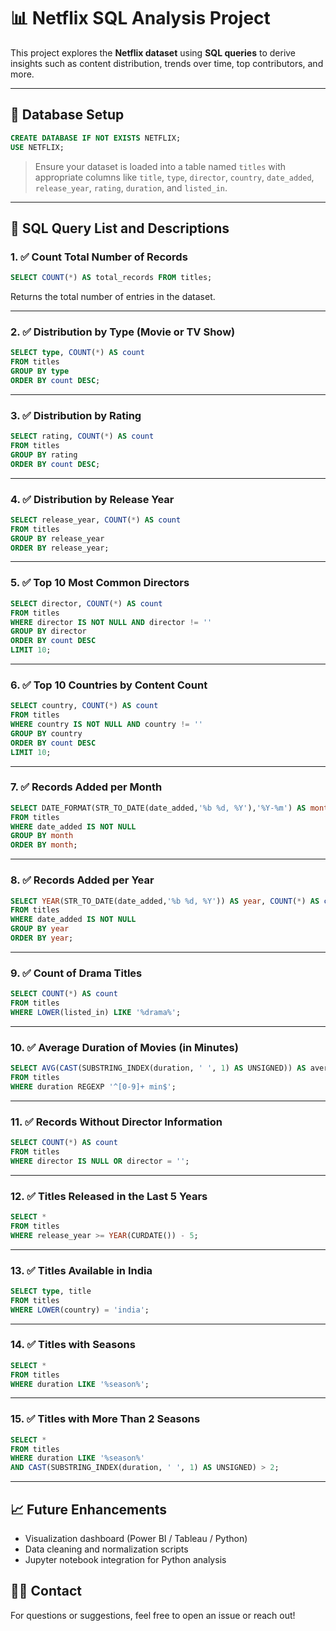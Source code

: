 # 📊 Netflix SQL Analysis Project

This project explores the **Netflix dataset** using **SQL queries** to derive insights such as content distribution, trends over time, top contributors, and more.

---

## 📁 Database Setup

```sql
CREATE DATABASE IF NOT EXISTS NETFLIX;
USE NETFLIX;
````

> Ensure your dataset is loaded into a table named `titles` with appropriate columns like `title`, `type`, `director`, `country`, `date_added`, `release_year`, `rating`, `duration`, and `listed_in`.

---

## 📌 SQL Query List and Descriptions

### 1. ✅ Count Total Number of Records

```sql
SELECT COUNT(*) AS total_records FROM titles;
```

Returns the total number of entries in the dataset.

---

### 2. ✅ Distribution by Type (Movie or TV Show)

```sql
SELECT type, COUNT(*) AS count 
FROM titles 
GROUP BY type 
ORDER BY count DESC;
```

---

### 3. ✅ Distribution by Rating

```sql
SELECT rating, COUNT(*) AS count 
FROM titles 
GROUP BY rating 
ORDER BY count DESC;
```

---

### 4. ✅ Distribution by Release Year

```sql
SELECT release_year, COUNT(*) AS count 
FROM titles 
GROUP BY release_year 
ORDER BY release_year;
```

---

### 5. ✅ Top 10 Most Common Directors

```sql
SELECT director, COUNT(*) AS count 
FROM titles 
WHERE director IS NOT NULL AND director != ''
GROUP BY director 
ORDER BY count DESC 
LIMIT 10;
```

---

### 6. ✅ Top 10 Countries by Content Count

```sql
SELECT country, COUNT(*) AS count 
FROM titles 
WHERE country IS NOT NULL AND country != ''
GROUP BY country 
ORDER BY count DESC 
LIMIT 10;
```

---

### 7. ✅ Records Added per Month

```sql
SELECT DATE_FORMAT(STR_TO_DATE(date_added,'%b %d, %Y'),'%Y-%m') AS month, COUNT(*) AS count
FROM titles
WHERE date_added IS NOT NULL
GROUP BY month 
ORDER BY month;
```

---

### 8. ✅ Records Added per Year

```sql
SELECT YEAR(STR_TO_DATE(date_added,'%b %d, %Y')) AS year, COUNT(*) AS count
FROM titles
WHERE date_added IS NOT NULL
GROUP BY year 
ORDER BY year;
```

---

### 9. ✅ Count of Drama Titles

```sql
SELECT COUNT(*) AS count 
FROM titles 
WHERE LOWER(listed_in) LIKE '%drama%';
```

---

### 10. ✅ Average Duration of Movies (in Minutes)

```sql
SELECT AVG(CAST(SUBSTRING_INDEX(duration, ' ', 1) AS UNSIGNED)) AS average_duration 
FROM titles 
WHERE duration REGEXP '^[0-9]+ min$';
```

---

### 11. ✅ Records Without Director Information

```sql
SELECT COUNT(*) AS count 
FROM titles 
WHERE director IS NULL OR director = '';
```

---

### 12. ✅ Titles Released in the Last 5 Years

```sql
SELECT * 
FROM titles 
WHERE release_year >= YEAR(CURDATE()) - 5;
```

---

### 13. ✅ Titles Available in India

```sql
SELECT type, title 
FROM titles 
WHERE LOWER(country) = 'india';
```

---

### 14. ✅ Titles with Seasons

```sql
SELECT * 
FROM titles 
WHERE duration LIKE '%season%';
```

---

### 15. ✅ Titles with More Than 2 Seasons

```sql
SELECT * 
FROM titles 
WHERE duration LIKE '%season%' 
AND CAST(SUBSTRING_INDEX(duration, ' ', 1) AS UNSIGNED) > 2;
```

---

## 📈 Future Enhancements

* Visualization dashboard (Power BI / Tableau / Python)
* Data cleaning and normalization scripts
* Jupyter notebook integration for Python analysis

## 🙋‍♂️ Contact

For questions or suggestions, feel free to open an issue or reach out!
